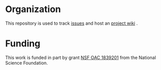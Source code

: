 # Organization

This repository is used to track [issues](../../issues) and host an [project wiki](../../wiki) .

# Funding 

This work is funded in part by grant [NSF OAC 1839201](https://www.nsf.gov/awardsearch/showAward?AWD_ID=1839201&HistoricalAwards=false) from the National Science Foundation.

